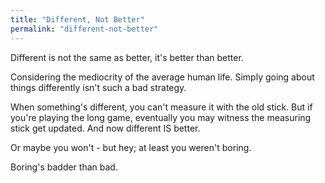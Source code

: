 ```yaml
---
title: "Different, Not Better"
permalink: "different-not-better"
---
```


Different is not the same as better, it's better than better.

Considering the mediocrity of the average human life. Simply going about things differently isn't such a bad strategy.

When something's different, you can't measure it with the old stick. But if you're playing the long game, eventually you may witness the measuring stick get updated. And now different IS better.

Or maybe you won't - but hey; at least you weren't boring.

Boring's badder than bad.
